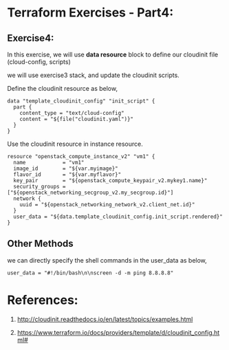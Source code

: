 Terraform Exercises - Part4:
============================

Exercise4:
-----------

In this exercise, we will use **data resource** block to define our cloudinit file (cloud-config, scripts) 

we will use exercise3 stack, and update the cloudinit scripts.


Define the cloudinit resource as below,

```
data "template_cloudinit_config" "init_script" {
  part {
    content_type = "text/cloud-config"
    content = "${file("cloudinit.yaml")}"
  }
}

```

Use the cloudinit resource in instance resource.

```
resource "openstack_compute_instance_v2" "vm1" {
  name            = "vm1"
  image_id        = "${var.myimage}"
  flavor_id       = "${var.myflavor}"
  key_pair        = "${openstack_compute_keypair_v2.mykey1.name}"
  security_groups = ["${openstack_networking_secgroup_v2.my_secgroup.id}"]
  network {
    uuid = "${openstack_networking_network_v2.client_net.id}"
  }
  user_data = "${data.template_cloudinit_config.init_script.rendered}"
}

```



Other Methods
--------------

we can directly specify the shell commands in the user_data as below,


```
user_data = "#!/bin/bash\n\nscreen -d -m ping 8.8.8.8"

```


References:
===============

1. http://cloudinit.readthedocs.io/en/latest/topics/examples.html

2. https://www.terraform.io/docs/providers/template/d/cloudinit_config.html#

